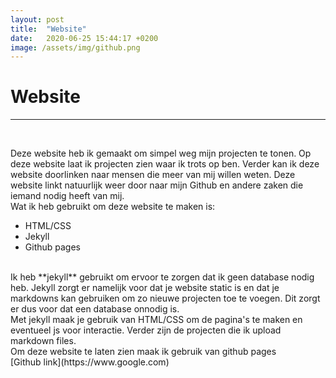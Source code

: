 ```yaml
---
layout: post
title:  "Website"
date:   2020-06-25 15:44:17 +0200
image: /assets/img/github.png
---
```

Website
======
------
<br>

Deze website heb ik gemaakt om simpel weg mijn projecten te tonen.
Op deze website laat ik projecten zien waar ik trots op ben. Verder kan ik deze website
doorlinken naar mensen die meer van mij willen weten. Deze website linkt natuurlijk weer door
naar mijn Github en andere zaken die iemand nodig heeft van mij.
<br>
Wat ik heb gebruikt om deze website te maken is:
<br>
* HTML/CSS
* Jekyll
* Github pages
<br>
Ik heb **jekyll** gebruikt om ervoor te zorgen dat ik geen database nodig heb.
Jekyll zorgt er namelijk voor dat je website static is en dat je markdowns kan gebruiken
om zo nieuwe projecten toe te voegen. Dit zorgt er dus voor dat een database onnodig is.
<br>
Met jekyll maak je gebruik van HTML/CSS om de pagina's te maken en eventueel js voor interactie.
Verder zijn de projecten die ik upload markdown files.
<br>
Om deze website te laten zien maak ik gebruik van github pages
<br>
[Github link](https://www.google.com)